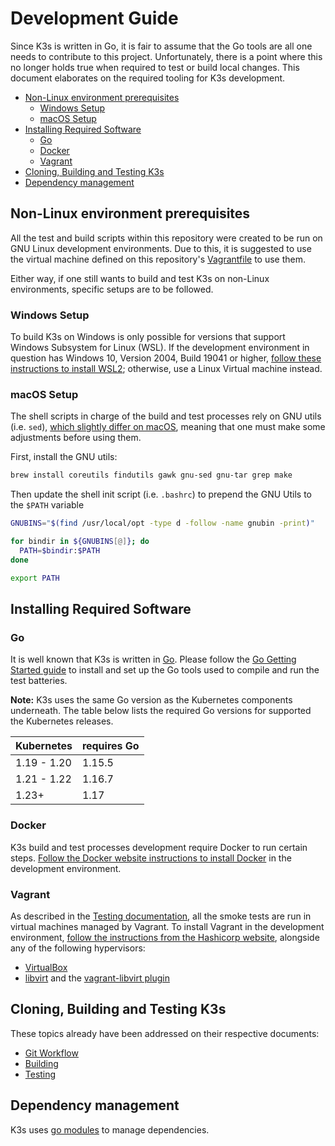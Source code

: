 # Development Guide

Since K3s is written in Go, it is fair to assume that the Go tools are all one needs to contribute to this project. Unfortunately, there is a point where this no longer holds true when required to test or build local changes. This document elaborates on the required tooling for K3s development.

- [Non-Linux environment prerequisites](#non-linux-environment-prerequisites)
  - [Windows Setup](#windows-setup)
  - [macOS Setup](#macos-setup)
- [Installing Required Software](#installing-required-software)
  - [Go](#go)
  - [Docker](#docker)
  - [Vagrant](#vagrant)
- [Cloning, Building and Testing K3s](#cloning-building-and-testing-k3s)
- [Dependency management](#dependency-management)

## Non-Linux environment prerequisites

All the test and build scripts within this repository were created to be run on GNU Linux development environments. Due to this, it is suggested to use the virtual machine defined on this repository's [Vagrantfile](../../Vagrantfile) to use them.

Either way, if one still wants to build and test K3s on non-Linux environments, specific setups are to be followed.

### Windows Setup

To build K3s on Windows is only possible for versions that support Windows Subsystem for Linux (WSL). If the development environment in question has Windows 10, Version 2004, Build 19041 or higher, [follow these instructions to install WSL2](https://docs.microsoft.com/en-us/windows/wsl/install-win10); otherwise, use a Linux Virtual machine instead.

### macOS Setup

The shell scripts in charge of the build and test processes rely on GNU utils (i.e. `sed`), [which slightly differ on macOS](https://unix.stackexchange.com/a/79357), meaning that one must make some adjustments before using them.

First, install the GNU utils:

```sh
brew install coreutils findutils gawk gnu-sed gnu-tar grep make
```

Then update the shell init script (i.e. `.bashrc`) to prepend the GNU Utils to the `$PATH` variable

```sh
GNUBINS="$(find /usr/local/opt -type d -follow -name gnubin -print)"

for bindir in ${GNUBINS[@]}; do
  PATH=$bindir:$PATH
done

export PATH
```

## Installing Required Software

### Go

It is well known that K3s is written in [Go](http://golang.org). Please follow the [Go Getting Started guide](https://golang.org/doc/install) to install and set up the Go tools used to compile and run the test batteries.

**Note:** K3s uses the same Go version as the Kubernetes components underneath. The table below lists the required Go versions for supported the Kubernetes releases.

| Kubernetes     | requires Go |
|----------------|-------------|
| 1.19 - 1.20    | 1.15.5      |
| 1.21 - 1.22    | 1.16.7      |
| 1.23+          | 1.17        |

### Docker

K3s build and test processes development require Docker to run certain steps. [Follow the Docker website instructions to install Docker](https://docs.docker.com/get-docker/) in the development environment.

### Vagrant

As described in the [Testing documentation](../../tests/TESTING.md), all the smoke tests are run in virtual machines managed by Vagrant.  To install Vagrant in the development environment, [follow the instructions from the Hashicorp website](https://www.vagrantup.com/downloads), alongside any of the following hypervisors:

- [VirtualBox](https://www.virtualbox.org/)
- [libvirt](https://libvirt.org/) and the [vagrant-libvirt plugin](https://github.com/vagrant-libvirt/vagrant-libvirt#installation)

## Cloning, Building and Testing K3s

These topics already have been addressed on their respective documents:

- [Git Workflow](./git-workflow.md)
- [Building](../../BUILDING.md)
- [Testing](../../tests/TESTING.md)

## Dependency management

K3s uses [go modules](https://github.com/golang/go/wiki/Modules) to manage dependencies.
